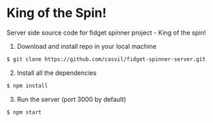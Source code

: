 # King of the Spin!

Server side source code for fidget spinner project - King of the spin!

1. Download and install repo in your local machine
```sh
$ git clone https://github.com/casvil/fidget-spinner-server.git
```

2. Install all the dependencies
```sh
$ npm install
```

3. Run the server (port 3000 by default)
```sh
$ npm start
```
